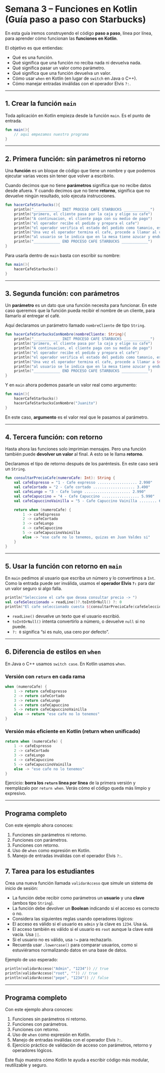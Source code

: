 # Semana 3 – Funciones en Kotlin (Guía paso a paso con Starbucks)

En esta guía iremos construyendo el código **paso a paso**, línea por línea, para aprender cómo funcionan las **funciones en Kotlin**.

El objetivo es que entiendas:
- Qué es una función.
- Qué significa que una función no reciba nada ni devuelva nada.
- Qué significa pasar un valor como parámetro.
- Qué significa que una función devuelva un valor.
- Cómo usar `when` en Kotlin (en lugar de `switch` en Java o C++).
- Cómo manejar entradas inválidas con el operador Elvis `?:`.

---

## 1. Crear la función `main`

Toda aplicación en Kotlin empieza desde la función `main`. Es el punto de entrada.

```kotlin
fun main(){
    // aqui empezamos nuestro programa
}
```

---

## 2. Primera función: sin parámetros ni retorno

Una **función** es un bloque de código que tiene un nombre y que podemos ejecutar varias veces sin tener que volver a escribirlo.

Cuando decimos que no tiene **parámetros** significa que no recibe datos desde afuera. Y cuando decimos que no tiene **retorno**, significa que no devuelve ningún resultado, solo ejecuta instrucciones.

```kotlin
fun hacerCafeStarbucks(){
    println("____________ INIT PROCESO CAFE STARBUCKS ____________")
    println("primero, el cliente pasa por la caja y elige su cafe")
    println("A continuacion, el cliente paga con su medio de pago")
    println("el operador recibe el pedido y prepara el cafe")
    println("el operador verifica el estado del pedido como tamanio, estilo de cafe, etc")
    println("Una vez el operador termina el cafe, procede a llamar al usuario por su nombre")
    println("al usuario se le indica que en la mesa tiene azucar y endulzante y se le entrega su cafe")
    println("____________ END PROCESO CAFE STARBUCKS ____________")
}
```

Para usarla dentro de `main` basta con escribir su nombre:

```kotlin
fun main(){
    hacerCafeStarbucks()
}
```

---

## 3. Segunda función: con parámetros

Un **parámetro** es un dato que una función necesita para funcionar. En este caso queremos que la función pueda recibir el nombre de un cliente, para llamarlo al entregar el café.

Aquí declaramos un parámetro llamado `nombreCliente` de tipo `String`.

```kotlin
fun hacerCafeStarbucksConNombre(nombreCliente: String){
    println("____________ INIT PROCESO CAFE STARBUCKS ____________")
    println("primero, el cliente pasa por la caja y elige su cafe")
    println("A continuacion, el cliente paga con su medio de pago")
    println("el operador recibe el pedido y prepara el cafe")
    println("el operador verifica el estado del pedido como tamanio, estilo de cafe, etc")
    println("Una vez el operador termina el cafe, procede a llamar a $nombreCliente")
    println("al usuario se le indica que en la mesa tiene azucar y endulzante y se le entrega su cafe")
    println("____________ END PROCESO CAFE STARBUCKS ____________")
}
```

Y en `main` ahora podemos pasarle un valor real como argumento:

```kotlin
fun main(){
    hacerCafeStarbucks()
    hacerCafeStarbucksConNombre("Juanito")
}
```

En este caso, **argumento** es el valor real que le pasamos al parámetro.

---

## 4. Tercera función: con retorno

Hasta ahora las funciones solo imprimían mensajes. Pero una función también puede **devolver un valor** al final. A esto se le llama **retorno**.

Declaramos el tipo de retorno después de los paréntesis. En este caso será un `String`.

```kotlin
fun consultarPrecioCafe(numeroCafe: Int): String {
    val cafeEspresso = "1 - Cafe expresso .................. 2.990"
    val cafeCortado = "2 - Cafe cortado ................... 3.490"
    val cafeLungo = "3 - Cafe lungo ..................... 2.990"
    val cafeCapuccino = "4 - Cafe Capuccino ................. 5.990"
    val cafeCapuccinoVainilla = "5 - Cafe Capuccino Vainilla ........ 6.450"

    return when (numeroCafe) {
        1 -> cafeEspresso
        2 -> cafeCortado
        3 -> cafeLungo
        4 -> cafeCapuccino
        5 -> cafeCapuccinoVainilla
        else -> "ese cafe no lo tenemos, quizas en Juan Valdes si"
    }
}
```

---

## 5. Usar la función con retorno en `main`

En `main` pedimos al usuario que escriba un número y lo convertimos a `Int`. Como la entrada puede ser inválida, usamos el **operador Elvis `?:`** para dar un valor seguro si algo falla.

```kotlin
println("Seleccione el cafe que desea consultar precio -> ")
val cafeSeleccionado = readLine()?.toIntOrNull() ?: 0
println("El cafe seleccionado cuesta ${consultarPrecioCafe(cafeSeleccionado)}")
```

- `readLine()` devuelve un texto que el usuario escribió.
- `toIntOrNull()` intenta convertirlo a número, o devuelve `null` si no puede.
- `?: 0` significa “si es nulo, usa cero por defecto”.

---

## 6. Diferencia de estilos en `when`

En Java o C++ usamos `switch case`. En Kotlin usamos `when`.

### Versión con `return` en cada rama

```kotlin
when (numeroCafe) {
    1 -> return cafeEspresso
    2 -> return cafeCortado
    3 -> return cafeLungo
    4 -> return cafeCapuccino
    5 -> return cafeCapuccinoVainilla
    else -> return "ese cafe no lo tenemos"
}
```

### Versión más eficiente en Kotlin (return when unificado)

```kotlin
return when (numeroCafe) {
    1 -> cafeEspresso
    2 -> cafeCortado
    3 -> cafeLungo
    4 -> cafeCapuccino
    5 -> cafeCapuccinoVainilla
    else -> "ese cafe no lo tenemos"
}
```

Ejercicio: **borra los `return` línea por línea** de la primera versión y reemplázalo por `return when`. Verás cómo el código queda más limpio y expresivo.

---

## Programa completo

Con este ejemplo ahora conoces:
1. Funciones sin parámetros ni retorno.
2. Funciones con parámetros.
3. Funciones con retorno.
4. Uso de `when` como expresión en Kotlin.
5. Manejo de entradas inválidas con el operador Elvis `?:`.


## 7. Tarea para los estudiantes


Crea una nueva función llamada `validarAcceso` que simule un sistema de inicio de sesión:


- La función debe recibir como parámetros un **usuario** y una **clave** (ambos tipo `String`).
- La función debe devolver un **Boolean** indicando si el acceso es correcto o no.
- Considera las siguientes reglas usando operadores lógicos:
- El acceso es válido si el usuario es `admin` y la clave es `1234`. Usa `&&`.
- El acceso también es válido si el usuario es `root` aunque la clave esté vacía. Usa `||`.
- Si el usuario no es válido, usa `!=` para rechazarlo.
- Recuerda usar `.lowercase()` para comparar usuarios, como si estuviéramos normalizando datos en una base de datos.


Ejemplo de uso esperado:


```kotlin
println(validarAcceso("Admin", "1234")) // true
println(validarAcceso("root", "")) // true
println(validarAcceso("pepe", "1234")) // false
```


---


## Programa completo


Con este ejemplo ahora conoces:
1. Funciones sin parámetros ni retorno.
2. Funciones con parámetros.
3. Funciones con retorno.
4. Uso de `when` como expresión en Kotlin.
5. Manejo de entradas inválidas con el operador Elvis `?:`.
6. Ejercicio práctico de validación de acceso con parámetros, retorno y operadores lógicos.


Este flujo muestra cómo Kotlin te ayuda a escribir código más modular, reutilizable y seguro.